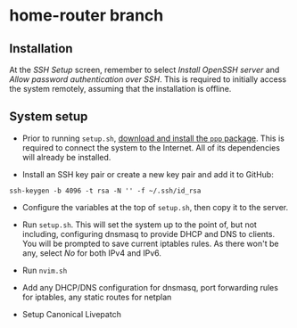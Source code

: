 # home-router branch

## Installation

At the *SSH Setup* screen, remember to select *Install OpenSSH server* and *Allow password authentication over SSH*.
This is required to initially access the system remotely, assuming that the installation is offline.

## System setup

- Prior to running `setup.sh`, [download and install the `ppp` package](https://packages.ubuntu.com/focal-updates/amd64/ppp/download).
This is required to connect the system to the Internet.
All of its dependencies will already be installed.

- Install an SSH key pair or create a new key pair and add it to GitHub:

```shell
ssh-keygen -b 4096 -t rsa -N '' -f ~/.ssh/id_rsa
```

- Configure the variables at the top of `setup.sh`, then copy it to the server.

- Run `setup.sh`.
This will set the system up to the point of, but not including, configuring dnsmasq to provide DHCP and DNS to clients.
You will be prompted to save current iptables rules.
As there won't be any, select *No* for both IPv4 and IPv6.

- Run `nvim.sh`

- Add any DHCP/DNS configuration for dnsmasq, port forwarding rules for iptables, any static routes for netplan

- Setup Canonical Livepatch
